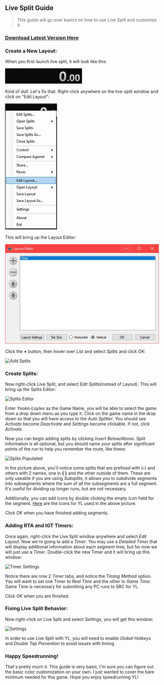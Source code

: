 ## Live Split Guide

>   This guide will go over basics on how to use Live Split and customize it.

### [Download Latest Version Here](https://livesplit.org/downloads)

### Create a New Layout:

When you first launch live split, it will look like this:

![Live Split Basic](/images/live-split-basic.jpg)

Kind of dull. Let's fix that. Right-click anywhere on the live-split window and click on "Edit Layout":

![Edit Layout](/images/live-split-edit-layout.jpg)

This will bring up the Layout Editor:

![Layout Editor](/images/live-split-layout-editor.jpg)

Click the **+** button, then hover over *List* and select *Splits* and click *OK*:

![Add Splits](/images/add-list-splits.jpg)

### Create Splits:

Now right-click Live Split, and select *Edit Splits*(instead of Layout). This will bring up the Splits Editor:

![Splits Editor](/images/splits-editor.JPG)

Enter *Yooka-Laylee* as the Game Name, you will be able to select the game from a drop down menu as you type it. Click on the game name in the drop down so that you will have access to the *Auto Splitter*. You should see *Activate* become *Deactivate* and *Settings* become clickable. If not, click *Activate*.

Now you can begin adding splits by clicking *Insert Below/Above*. Split information is all optional, but you should name your splits after significant points of the run to help you remember the route, like these:

![Splits Populated](/images/splits-populated.JPG)

In the picture above, you'll notice some splits that are prefixed with (**-**) and others with 2 names, one in **{ }** and the other outside of them. These are only useable if you are using *Subsplits*, it allows you to subdivide segments into subsegments where the sum of all the subsegments are a full segment. It's useful for dividing up longer runs, but are not necessary.

Additionally, you can add icons by double clicking the empty *Icon* field for the segment. [Here](https://www.speedrun.com/tools/Split_Icons_cvh33.zip) are the icons for YL used in the above picture.

Click *OK* when you have finished adding segments.

### Adding RTA and IGT Timers:

Once again, right-click the Live Split window anywhere and select *Edit Layout*. Now we're going to add a *Timer*. You may use a *Detailed Timer* that will display additional information about each segment time, but for now we will just use a *Timer*. Double-click the new Timer and it will bring up this window:

![Timer Settings](/images/timer-settings.JPG)

Notice there are now 2 *Timer* tabs, and notice the *Timing Method* option. You will want to set one Timer to *Real Time* and the other to *Game Time*. Game Time is necessary for submitting any PC runs to SRC for YL.

Click *OK* when you are finished.

### Fixing Live Split Behavior:

Now right-click on Live Split and select *Settings*, you will get this window:

![Settings](/images/live-split-settings.JPG)

In order to use Live Split with YL, you will need to enable *Global Hotkeys* and *Double Tap Prevention* to avoid issues with timing.

### Happy Speedrunning!

That's pretty much it. This guide is very basic, I'm sure you can figure out the basic color customization on your own. I just wanted to cover the bare minimum needed for this game. Hope you enjoy speedrunning YL!
